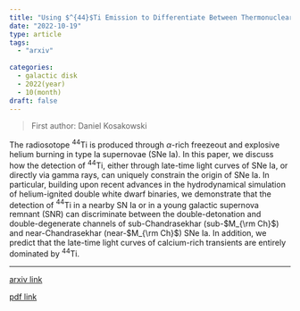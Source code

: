 ```yaml
---
title: "Using $^{44}$Ti Emission to Differentiate Between Thermonuclear Supernova Progenitors"
date: "2022-10-19"
type: article
tags:
  - "arxiv"
  
categories:
  - galactic disk
  - 2022(year)
  - 10(month)
draft: false
---
```

> First author: Daniel Kosakowski

 The radiosotope $^{44}$Ti is produced through $\alpha$-rich freezeout and
explosive helium burning in type Ia supernovae (SNe Ia). In this paper, we
discuss how the detection of $^{44}$Ti, either through late-time light curves
of SNe Ia, or directly via gamma rays, can uniquely constrain the origin of SNe
Ia. In particular, building upon recent advances in the hydrodynamical
simulation of helium-ignited double white dwarf binaries, we demonstrate that
the detection of $^{44}$Ti in a nearby SN Ia or in a young galactic supernova
remnant (SNR) can discriminate between the double-detonation and
double-degenerate channels of sub-Chandrasekhar (sub-$M_{\rm Ch}$) and
near-Chandrasekhar (near-$M_{\rm Ch}$) SNe Ia. In addition, we predict that the
late-time light curves of calcium-rich transients are entirely dominated by
$^{44}$Ti.

---
[arxiv link](http://arxiv.org/abs/2210.10804v1)

[pdf link](http://arxiv.org/pdf/2210.10804v1)